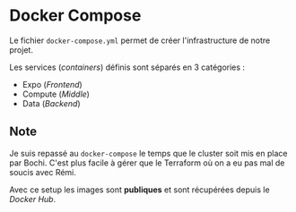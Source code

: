 # Docker Compose

Le fichier `docker-compose.yml` permet de créer l'infrastructure de notre projet. 

Les services (_containers_) définis sont séparés en 3 catégories :
- Expo (_Frontend_)
- Compute (_Middle_)
- Data (_Backend_)


## Note

Je suis repassé au `docker-compose` le temps que le cluster soit mis en place par Bochi. 
C'est plus facile à gérer que le Terraform où on a eu pas mal de soucis avec Rémi. 

Avec ce setup les images sont **publiques** et sont récupérées depuis le _Docker Hub_.
